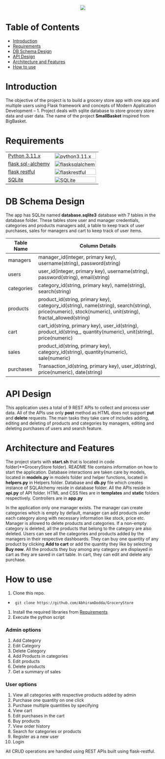 <h1 align = "center">
  <img src="https://i.imgur.com/HQmG6Nz.png">
</h1>

# Table of Contents
- [Introduction](#introduction) <br>
- [Requirements](#requirements) <br>
- [DB Schema Design](#db-schema-design) <br>
- [API Design](#api-design) <br>
- [Architecture and Features](#architecture-and-features) <br>
- [How to use](#how-to-use) <br>


# Introduction
The objective of the project is to build a grocery store app with one app and multiple users using Flask framework and concepts of Modern Application Development – 1. Project deals with sqlite database to store grocery store data and user data. The name of the project **SmallBasket** inspired from BigBasket.

# Requirements
|||
|--|--|
| [Python 3.11.x](https://www.python.org/) | <img src="https://i.imgur.com/SBirLsy.png" style="width:135px; height:20px;" alt="python3.11.x">|
| [flask sql-alchemy](https://flask-sqlalchemy.palletsprojects.com/en/3.1.x/) | <img src="https://i.imgur.com/D3ITE2c.png" style="width:135px; height:20px;" alt="flasksqlalchemy">|
| [flask restful](https://flask-restful.readthedocs.io/en/latest/) | <img src="https://i.imgur.com/6I0mLHv.png" style="width:135px; height:20px;" alt="flaskrestful"> |
| [SQLite](https://www.sqlite.org/index.html) | <img src="https://i.imgur.com/zzHzq5w.png" style="width:135px; height:20px;" alt="SQLite">


# DB Schema Design
The app has SQLite named **database.sqlite3** database with 7 tables in the database folder. These tables store user and manager credentials, categories and products managers add, a table to keep track of user purchases, sales for managers and cart to keep track of user items.

|Table Name|Column Details|
|----------|--------------|
|managers|manager_id(integer, primary key), username(string), password(string)|
|users|user_id(integer, primary key), username(string), password(string), email(string)|
|categories|category_id(string, primary key), name(string), search(string)|
|products|product_id(string, primary key), category_id(string), name(string), search(string), price(numeric), stock(numeric), unit(string), fractal_allowed(string)|
|cart|cart_id(string, primary key), user_id(string), product_id(string_, quantity(numeric), unit(string), price(numeric)|
|sales|product_id(string, primary key), category_id(string), quantity(numeric), sale(numeric)|
|purchases|Transaction_id(string, primary key), user_id(string), price(numeric), date(string)|

# API Design
This application uses a total of 9 REST APIs to collect and process user data. All of the APIs use only **post** method as HTML does not support **put** and **delete** requests. The main tasks they take care of includes adding, editing and deleting of products and categories by managers, editing and deleting purchases of users and search feature. 

# Architecture and Features
The project starts with **start.sh** that is located in code folder(**GroceryStore folder). README file contains information on how to start the application. Database interactions are taken care by models, located in **models.py** in models folder and helper functions, located in **helpers.py** in Helpers folder. Database and **db.py** file which creates instance of SQLAlchemy reside in database folder. All the APIs reside in **api.py** of API folder. HTML and CSS files are in **templates** and **static** folders respectively. Controllers are in **app.py**

In the application only one manager exists. The manager can create categories which is empty by default, manager can add products under each category along with necessary information like stock, price etc. Manager is allowed to delete products and categories. If a non-empty category is deleted, all the products that belong to the category are also deleted. Users can see all the categories and products added by the managers in their respective dashboards. They can buy one quantity of any product by clicking **Add to cart** or add the quantity they like by selecting **Buy now**. All the products they buy among any category are displayed in cart as they are saved in cart table. In cart, they can edit and delete any purchase. 


# How to use
1. Clone this repo. <br>
- ```terminal
   git clone https://github.com/AbhiramDodda/GroceryStore
   ```
1. Install the required libraries from [Requirements](#requirements) <br>
1. Execute the python script <br>
### Admin options
1) Add Category
2) Edit Category
3) Delete Category
4) Add Products in categories
5) Edit products
6) Delete products
7) Get a summary of sales

### User options
1) View all categories with respective products added by admin
2) Purchase one quantity on one click
3) Purchase multiple quantities by specifying
4) View cart
5) Edit purchases in the cart
6) Buy products
7) View order history
8) Search for categories or products
9) Register as a new user
10) Login

All CRUD operations are handled using REST APIs built using flask-restful.
